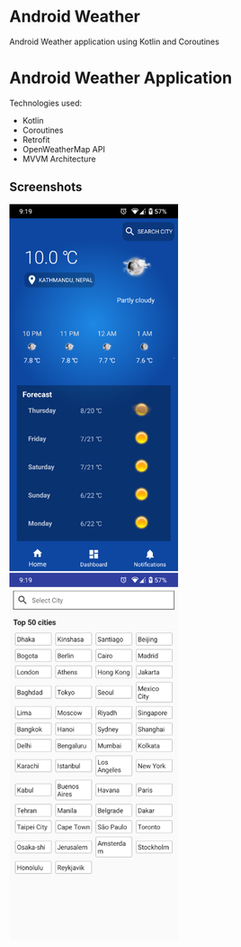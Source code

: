 # Android Weather
Android Weather application using Kotlin and Coroutines

# Android Weather Application
Technologies used:
- Kotlin
- Coroutines
- Retrofit
- OpenWeatherMap API
- MVVM Architecture

## Screenshots
<img src="Screenshot_20241128-211943_Weather%20App.png" alt="Screenshot 2" width="300"/>

<img src="Screenshot_20241128-211957_Weather%20App.png" alt="Screenshot 1" width="300"/>
